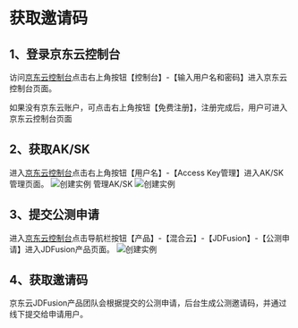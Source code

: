 
# 获取邀请码
## 1、登录京东云控制台

访问[京东云控制台](https://console.jdcloud.com)点击右上角按钮【控制台】-【输入用户名和密码】进入京东云控制台页面。

如果没有京东云账户，可点击右上角按钮【免费注册】，注册完成后，用户可进入京东云控制台页面

## 2、获取AK/SK
进入[京东云控制台](https://console.jdcloud.com)点击右上角按钮【用户名】-【Access Key管理】进入AK/SK管理页面。
![创建实例](https://github.com/jdcloudcom/cn/blob/edit/image/JDFusion/yaoqingma-1.png)
管理AK/SK
![创建实例](https://github.com/jdcloudcom/cn/blob/edit/image/JDFusion/yaoqingma-2.png)
## 3、提交公测申请
进入[京东云控制台](https://console.jdcloud.com)点击导航栏按钮【产品】-【混合云】-【JDFusion】-【公测申请】进入JDFusion产品页面。
![创建实例](https://github.com/jdcloudcom/cn/blob/edit/image/JDFusion/yaoqingma-3.png)
## 4、获取邀请码
京东云JDFusion产品团队会根据提交的公测申请，后台生成公测邀请码，并通过线下提交给申请用户。
